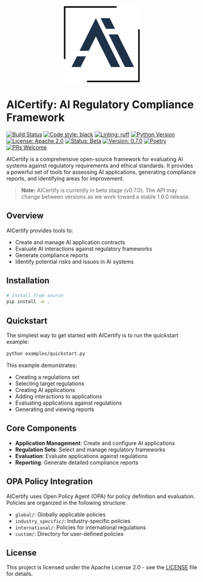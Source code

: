 <div align="center">
  <img src="aicertify/assets/aic.png" alt="AICertify Logo" width="200"/>
</div>

# AICertify: AI Regulatory Compliance Framework

[![Build Status](https://github.com/Principled-Evolution/aicertify/actions/workflows/aicertify-ci.yaml/badge.svg)](https://github.com/Principled-Evolution/aicertify/actions/workflows/aicertify-ci.yaml)
[![Code style: black](https://img.shields.io/badge/code%20style-black-000000.svg)](https://github.com/psf/black)
[![Linting: ruff](https://img.shields.io/badge/linting-ruff-yellow.svg)](https://github.com/astral-sh/ruff)
[![Python Version](https://img.shields.io/badge/python-3.12-blue.svg)](https://www.python.org/)
[![License: Apache 2.0](https://img.shields.io/badge/License-Apache%202.0-blue.svg)](https://opensource.org/licenses/Apache-2.0)
[![Status: Beta](https://img.shields.io/badge/status-beta-orange.svg)](https://github.com/Principled-Evolution/aicertify)
[![Version: 0.7.0](https://img.shields.io/badge/version-0.7.0-brightgreen.svg)](https://github.com/Principled-Evolution/aicertify)
[![Poetry](https://img.shields.io/badge/poetry-managed-blue)](https://python-poetry.org/)
[![PRs Welcome](https://img.shields.io/badge/PRs-welcome-brightgreen.svg)](https://makeapullrequest.com)

AICertify is a comprehensive open-source framework for evaluating AI systems against regulatory requirements and ethical standards. It provides a powerful set of tools for assessing AI applications, generating compliance reports, and identifying areas for improvement.

> **Note:** AICertify is currently in beta stage (v0.7.0). The API may change between versions as we work toward a stable 1.0.0 release.

## Overview

AICertify provides tools to:

- Create and manage AI application contracts
- Evaluate AI interactions against regulatory frameworks
- Generate compliance reports
- Identify potential risks and issues in AI systems

## Installation

```bash
# Install from source
pip install -e .
```

## Quickstart

The simplest way to get started with AICertify is to run the quickstart example:

```bash
python examples/quickstart.py
```

This example demonstrates:
- Creating a regulations set
- Selecting target regulations
- Creating AI applications
- Adding interactions to applications
- Evaluating applications against regulations
- Generating and viewing reports

## Core Components

- **Application Management**: Create and configure AI applications
- **Regulation Sets**: Select and manage regulatory frameworks
- **Evaluation**: Evaluate applications against regulations
- **Reporting**: Generate detailed compliance reports

## OPA Policy Integration

AICertify uses Open Policy Agent (OPA) for policy definition and evaluation. Policies are organized in the following structure:

- `global/`: Globally applicable policies
- `industry_specific/`: Industry-specific policies
- `international/`: Policies for international regulations
- `custom/`: Directory for user-defined policies

## License

This project is licensed under the Apache License 2.0 - see the [LICENSE](LICENSE) file for details.
